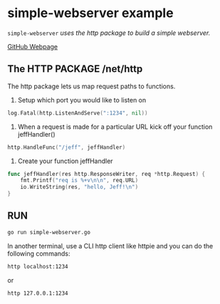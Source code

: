 # simple-webserver example

`simple-webserver` _uses the http package to build a simple webserver._

[GitHub Webpage](https://jeffdecola.github.io/my-go-examples/)

## The HTTP PACKAGE /net/http

The http package lets us map request paths to functions.

1. Setup which port you would like to listen on

```go
log.Fatal(http.ListenAndServe(":1234", nil))
```

1. When a request is made for a particular URL kick off your function jeffHandler()

```go
http.HandleFunc("/jeff", jeffHandler)
```

1. Create your function jeffHandler

```go
func jeffHandler(res http.ResponseWriter, req *http.Request) {
    fmt.Printf("req is %+v\n\n", req.URL)
    io.WriteString(res, "hello, Jeff!\n")
}
```

## RUN

```bash
go run simple-webserver.go
```

In another terminal, use a CLI http client like httpie and you can do the
following commands:

```bash
http localhost:1234
```

or

```bash
http 127.0.0.1:1234
```